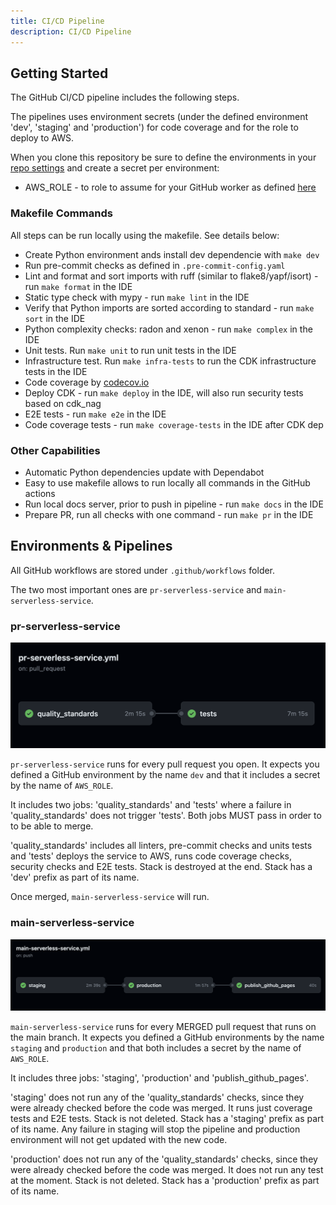 ```yaml
---
title: CI/CD Pipeline
description: CI/CD Pipeline
---
```


## **Getting Started**

The GitHub CI/CD pipeline includes the following steps.

The pipelines uses environment secrets (under the defined environment 'dev', 'staging' and 'production') for code coverage and for the role to deploy to AWS.

When you clone this repository be sure to define the environments in your [repo settings](https://docs.github.com/en/actions/deployment/targeting-different-environments/using-environments-for-deployment) and create a secret per environment:

- AWS_ROLE - to role to assume for your GitHub worker as defined [here](https://docs.github.com/en/actions/deployment/security-hardening-your-deployments/configuring-openid-connect-in-amazon-web-services)

### **Makefile Commands**

All steps can be run locally using the makefile. See details below:

- Create Python environment ands install dev dependencie with `make dev`
- Run pre-commit checks as defined in `.pre-commit-config.yaml`
- Lint and format and sort imports with ruff (similar to flake8/yapf/isort) - run `make format` in the IDE
- Static type check with mypy - run `make lint` in the IDE
- Verify that Python imports are sorted according to standard - run `make sort` in the IDE
- Python complexity checks: radon and xenon  - run `make complex` in the IDE
- Unit tests. Run `make unit` to run unit tests in the IDE
- Infrastructure test. Run `make infra-tests` to run the CDK infrastructure tests in the IDE
- Code coverage by [codecov.io](https://about.codecov.io/)
- Deploy CDK - run `make deploy` in the IDE, will also run security tests based on cdk_nag
- E2E tests  - run `make e2e` in the IDE
- Code coverage tests  - run `make coverage-tests` in the IDE after CDK dep

### **Other Capabilities**

- Automatic Python dependencies update with Dependabot
- Easy to use makefile allows to run locally all commands in the GitHub actions
- Run local docs server, prior to push in pipeline - run `make docs`  in the IDE
- Prepare PR, run all checks with one command - run `make pr` in the IDE

## **Environments & Pipelines**

All GitHub workflows are stored under `.github/workflows` folder.

The two most important ones are `pr-serverless-service`  and `main-serverless-service`.

### **pr-serverless-service**

<img alt="alt_text" src="../images/cicd_pr.png" />

`pr-serverless-service` runs for every pull request you open. It expects you defined a GitHub environment by the name `dev` and that it includes a secret by the name of `AWS_ROLE`.

It includes two jobs: 'quality_standards' and 'tests' where a failure in 'quality_standards' does not trigger 'tests'. Both jobs MUST pass in order to to be able to merge.

'quality_standards' includes all linters, pre-commit checks and units tests and 'tests' deploys the service to AWS, runs code coverage checks, security checks and E2E tests. Stack is destroyed at the end. Stack has a 'dev' prefix as part of its name.

Once merged, `main-serverless-service` will run.

### **main-serverless-service**

<img alt="alt_text" src="../images/cicd_main.png" />

`main-serverless-service` runs for every MERGED pull request that runs on the main branch. It expects you defined a GitHub environments by the name `staging` and `production` and that both includes a secret by the name of `AWS_ROLE`.

It includes three jobs: 'staging', 'production' and 'publish_github_pages'.

'staging' does not run any of the 'quality_standards' checks, since they were already checked before the code was merged. It runs just coverage tests and E2E tests. Stack is not deleted. Stack has a 'staging' prefix as part of its name.
Any failure in staging will stop the pipeline and production environment will not get updated with the new code.

'production' does not run any of the 'quality_standards' checks, since they were already checked before the code was merged. It does not run any test at the moment. Stack is not deleted. Stack has a 'production' prefix as part of its name.
